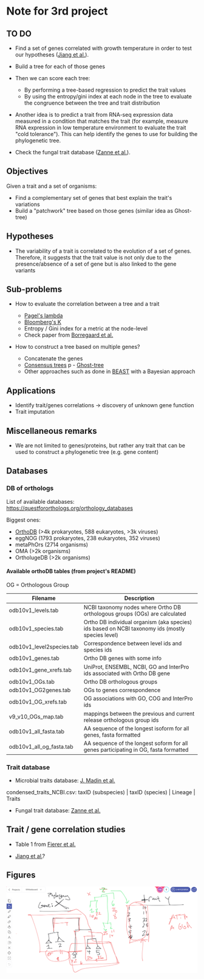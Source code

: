 # Note for 3rd project

## TO DO

- Find a set of genes correlated with growth temperature in order to test
our hypotheses ([Jiang et al.](https://pubmed.ncbi.nlm.nih.gov/23271670/)).
- Build a tree for each of those genes
- Then we can score each tree:
  - By performing a tree-based regression to
	predict the trait values
  - By using the entropy/gini index at each node in the
	tree to evaluate the congruence between the tree and trait
	distribution
- Another idea is to predict a trait from RNA-seq expression data
  measured in a condition that matches the trait (for example, measure
  RNA expression in low temperature environment to evaluate the trait
  "cold tolerance"). This can help identify the genes to use for
  building the phylogenetic tree.

- Check the fungal trait database ([Zanne et al.](https://doi.org/10.1111/brv.12570)).


## Objectives

Given a trait and a set of organisms:
- Find a complementary set of genes that best explain the trait's variations
- Build a "patchwork" tree based on those genes (similar idea as Ghost-tree)

## Hypotheses

- The variability of a trait is correlated to the evolution of a set
  of genes. Therefore, it suggests that the trait value is not only due to the
  presence/absence of a set of gene but is also linked to the gene
  variants


## Sub-problems

- How to evaluate the correlation between a tree and a trait

	- [Pagel's lambda](https://www.nature.com/articles/44766)
	- [Bloomberg's K](https://pubmed.ncbi.nlm.nih.gov/12778543/)
	- Entropy / Gini index for a metric at the node-level
	- Check paper from [Borregaard et al.](https://doi.org/10.1111/2041-210X.12283)

- How to construct a tree based on multiple genes?

	- Concatenate the genes
	- [Consensus trees](https://academic.oup.com/sysbio/article/58/1/35/1674751)
p	- [Ghost-tree](https://link.springer.com/article/10.1186/s40168-016-0153-6)
	- Other approaches such as done in [BEAST](https://bmcecolevol.biomedcentral.com/articles/10.1186/1471-2148-7-214) with a Bayesian approach      
	  
## Applications

- Identify trait/genes correlations -> discovery of unknown gene function
- Trait imputation
	
## Miscellaneous remarks

- We are not limited to genes/proteins, but rather any trait that can
  be used to construct a phylogenetic tree (e.g. gene content)

## Databases

### DB of orthologs

List of available databases:
https://questfororthologs.org/orthology_databases

Biggest ones:
- [OrthoDB](https://www.orthodb.org/?page=filelist) (>4k prokaryotes, 588 eukaryotes, >3k viruses)
- eggNOG (1793 prokaryotes, 238 eukaryotes, 352 viruses)
- metaPhOrs (2714 organisms)
- OMA (>2k organisms)
- OrtholugeDB (>2k organisms)

#### Available orthoDB tables (from project's README)

OG = Orthologous Group 

| Filename                  | Description                                                                                      |
|---------------------------|--------------------------------------------------------------------------------------------------|
| odb10v1_levels.tab        | NCBI taxonomy nodes where Ortho DB orthologous groups (OGs) are calculated                       |
| odb10v1_species.tab       | Ortho DB individual organism (aka species) ids based on NCBI taxonomy ids (mostly species level) |
| odb10v1_level2species.tab | Correspondence between level ids and species ids                                                 |
| odb10v1_genes.tab         | Ortho DB genes with some info                                                                    |
| odb10v1_gene_xrefs.tab    | UniProt, ENSEMBL, NCBI, GO and InterPro ids associated with Ortho DB gene                        |
| odb10v1_OGs.tab           | Ortho DB orthologous groups                                                                      |
| odb10v1_OG2genes.tab      | OGs to genes correspondence                                                                      |
| odb10v1_OG_xrefs.tab      | OG associations with GO, COG and InterPro ids                                                    |
| v9_v10_OGs_map.tab        | mappings between the previous and current release orthologous group ids                          |
| odb10v1_all_fasta.tab     | AA sequence of the longest isoform for all genes, fasta formatted                                |
| odb10v1_all_og_fasta.tab  | AA sequence of the longest soform for all genes participating in OG, fasta formatted             |

### Trait database

- Microbial traits database: [J. Madin et
al.](https://www.nature.com/articles/s41597-020-0497-4#Sec7)

condensed_traits_NCBI.csv: taxID (subspecies) | taxID (species) |
Lineage | Traits

- Fungal trait database: [Zanne et al.](https://doi.org/10.1111/brv.12570)

## Trait / gene correlation studies

- Table 1 from [Fierer et
al.](https://www.frontiersin.org/articles/10.3389/fmicb.2014.00614/full)

- [Jiang et al.](https://pubmed.ncbi.nlm.nih.gov/23271670/)?


## Figures
<img src="img/screenshot-meeting-w-mahdi.png" width="800"/>
